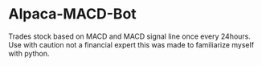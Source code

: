 # Alpaca-MACD-Bot
Trades stock based on MACD and MACD signal line once every 24hours. Use with caution not a financial expert this was made to familiarize myself with python.

